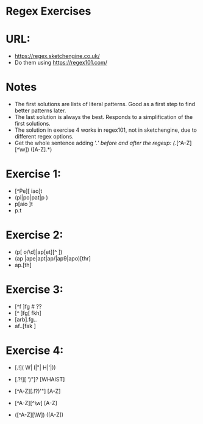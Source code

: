 # Regex Exercises

# URL:
- https://regex.sketchengine.co.uk/
- Do them using https://regex101.com/


# Notes
- The first solutions are lists of literal patterns. Good as a first step to find better patterns later.
- The last solution is always the best. Responds to a simplification of the first solutions.
- The solution in exercise 4 works in regex101, not in sketchengine, due to different regex options.
- Get the whole sentence adding '.*' before and after the regexp: (.*[^A-Z][^\w]) ([A-Z].*)


# Exercise 1:
- [^Pe][ iao]t
- (pi|po|pat|p )
- p[aio ]t
- p.t


# Exercise 2:
- (p[ o/\d]|ap[et][^ ])
- (ap |ape|apt|ap\/|ap9|apo)[thr]
- ap.[th]


# Exercise 3:
- [^f ]fg   # ??
- [^ ]fg[ fkh]
- [arb].fg..
- af..[fak ]


# Exercise 4:
- [.!]( W| I|\"| H|'|\))
- [.?!][ ')"]? [WHAIST]

- [^A-Z][.!?)'\"] [A-Z]
- [^A-Z][^\w] [A-Z]
- ([^A-Z][\W]) ([A-Z])

